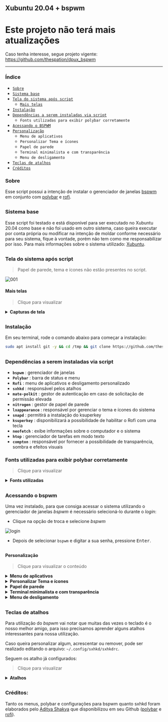 
## Xubuntu 20.04 + bspwm

# Este projeto não terá mais atualizações
Caso tenha interesse, segue projeto vigente: https://github.com/thespation/dpux_bspwm

<hr>

### Índice

- [`Sobre`](#sobre)
- [`Sistema base`](#sistema-base)
- [`Tela do sistema após script`](#tela-do-sistema-após-script)
   - [`Mais telas`](#mais-telas)
- [`Instalação`](#instalação)<br>
- [`Dependências a serem instaladas via script`](#dependências-a-serem-instaladas-via-script)
   - `Fonts utilizadas para exibir polybar corretamente`
- [`Acessando o BSPWM`](#acessando-o-bspwm)
- [`Personalização`](#personalização)
   - `Menu de aplicativos`
   - 	`Personalizar Tema e ícones`
   - 	`Papel de parede`
   - 	`Terminal minimalista e com transparência`
   - 	`Menu de desligamento`
- [`Teclas de atalhos`](#teclas-de-atalhos)
- [`Créditos`](#créditos)


### Sobre

Esse script possui a intenção de instalar o gerenciador de janelas [bspwm](https://github.com/baskerville/bspwm) em conjunto com [polybar](https://github.com/polybar/polybar) e [rofi](https://github.com/davatorium/rofi).

##

### Sistema base

Esse script foi testado e está disponível para ser executado no Xubuntu 20.04 como base e não foi usado em outro sistema, caso queira executar por conta própria ou modificar na intenção de moldar conforme necessário para seu sistema, fique à vontade, porém não tem como me responsabilizar por isso. Para mais informações sobre o sistema utilizado: [Xubuntu](https://xubuntu.org/download).

##

### Tela do sistema após script

> Papel de parede, tema e ícones não estão presentes no script.

![001](https://user-images.githubusercontent.com/84329097/121204342-35779b00-c84d-11eb-8cb8-4e2babb2980f.png)


#### Mais telas
> Clique para visualizar
<details>
<summary><b>Capturas de tela</b></summary>
<br>
  
![002](https://user-images.githubusercontent.com/84329097/121205677-407efb00-c84e-11eb-8f60-6b29460f8e30.png)
   
![003](https://user-images.githubusercontent.com/84329097/121205683-41b02800-c84e-11eb-9652-5707db1a2399.png)
   
![03](https://user-images.githubusercontent.com/84329097/121205690-42e15500-c84e-11eb-92cd-2ab55026c108.png)
   
![04](https://user-images.githubusercontent.com/84329097/121205694-4379eb80-c84e-11eb-8464-dd32bbb30a76.png)

Polybar instalada via script
   
![barra](https://user-images.githubusercontent.com/84329097/121206095-92c01c00-c84e-11eb-9bae-9873f9d8cae3.png)
     
![barra2](https://user-images.githubusercontent.com/84329097/121206102-9358b280-c84e-11eb-8727-72cc110309a6.png)


</details>

##

### Instalação
Em seu terminal, rode o comando abaixo para começar a instalação:

```bash
sudo apt install git -y && cd /tmp && git clone https://github.com/thespation/xubuntu_bspwm && chmod 755 xubuntu_bspwm/* -R && cd xubuntu_bspwm/ && ./instalar.sh
```

##

### Dependências a serem instaladas via script

- **`bspwm`** : gerenciador de janelas
- **`Polybar`** : barra de status e menu
- **`Rofi`** : menu de aplicativos e desligamento personalizado
- **`sxhkd`** : responsável pelos atalhos
- **`mate-polkit`** : gestor de autenticação em caso de solicitação de permissão elevada
- **`nitrogen`** : gestor de papel de parede
- **`lxappearance`** : responsável por gerenciar o tema e ícones do sistema
- **`snapd`** : permitirá a instalação do ksuperkey
- **`ksuperkey`** : disponibilizará a possibilidade de habilitar o Rofi com uma tecla
- **`neofetch`** : exibe informações sobre o computador e o sistema
- **`htop`** : gerenciador de tarefas em modo texto
- **`compton`** : responsável por fornecer a possibilidade de transparência, sombra e efeitos visuais

### Fonts utilizadas para exibir polybar corretamente
> Clique para visualizar
<details>
<summary><b>Fonts utilizadas</b></summary>

Fontes usadas por esse tema:

**`Fontes para texto`**

- Iosevka Nerd Font
- Fantasque Sans Mono
- Noto Sans
- Droid Sans
- Terminus

**`Fontes para ícones`**

- Iosevka Nerd Font
- Icomoon Feather
- Material Icons
- Waffle (Siji)

</details>

##

### Acessando o bspwm
Uma vez instalado, para que consiga acessar o sistema utilizando o gerenciador de janelas *bspwm* é necessário selecioná-lo durante o *login*:
- Clique na opção de troca e selecione *bspwm*

![login](https://user-images.githubusercontent.com/84329097/121206934-3f9a9900-c84f-11eb-8cbd-65238c17f59b.png)


- Depois de selecionar `bspwm` e digitar a sua senha, pressione <kbd>Enter</kbd>.

##

#### Personalização
> Clique para visualizar o conteúdo
<details>
<summary><b>Menu de aplicativos</b></summary>

temos 3 formas de acessar o menu de aplicativos (Rofi):
- `Maneira 1`:

![image](https://user-images.githubusercontent.com/84329097/121207769-ed0dac80-c84f-11eb-9674-1f063bf99762.png)

Por esse ícone no canto inferior esquerdo.

- `Maneira 2`: Pressionando a tecla <kbd>Super</kbd> (também conhecida por tecla Windows) ou

- `Maneira 3`: pressionando <kbd>Alt</kbd> + <kbd>F1</kbd>

##
</details>
  
<details>
<summary><b>Personalizar Tema e ícones</b></summary>

Com Rofi aberto, escreva *personalizar* e abra o app:

![image](https://user-images.githubusercontent.com/84329097/121208063-2a723a00-c850-11eb-94cc-5944fbc9fd3a.png)


Fique a vontade para selecionar o tema desejado, selecionei o *Adapta-Nokto-Eta* (disponível em https://www.gnome-look.org/p/1190851):

![image](https://user-images.githubusercontent.com/84329097/121208193-44138180-c850-11eb-88db-7980cee7557d.png)

Para o *Tema de ícones* escolhi *Luv-Folders-Dark* (disponível em https://github.com/Nitrux/luv-icon-theme):

![image](https://user-images.githubusercontent.com/84329097/121209081-ed5a7780-c850-11eb-8317-36291a0f0a0a.png)

clique em <kbd>Aplicar</kbd> para que as alterações entrem em vigor.

##
</details>

<details>
<summary><b>Papel de parede</b></summary>

No menu de aplicativos, escreva *nitrogen* para buscar:
   
![image](https://user-images.githubusercontent.com/84329097/121210601-2e06c080-c852-11eb-95d0-14117d5e1840.png)


Com o app aberto, clique em *Preferences*
   
![image](https://user-images.githubusercontent.com/84329097/121210301-f1d36000-c851-11eb-9859-1ea645d67a00.png)


Clique em *Add*:

![image](https://user-images.githubusercontent.com/84329097/121210838-64444000-c852-11eb-84db-a96411e7f2a3.png)

Para facilitar a nossa vida, clique em *File System*, pressione <kbd>Ctrl</kbd> + <kbd>l</kbd> para que possa digitar o endereço na barra, cole: `/usr/share/xfce4/backdrops/` e clique em *Select*:

![image](https://user-images.githubusercontent.com/84329097/121211212-b08f8000-c852-11eb-99ea-53684e80eec3.png)

Com a pasta adicionada, clique em *OK*:

![image](https://user-images.githubusercontent.com/84329097/121211529-ef253a80-c852-11eb-8bae-07f81501a12e.png)

Com isso perceberá que aparecem os papeis de parede do sistema. Após selecionar o desejado, clique em *Apply*:

![image](https://user-images.githubusercontent.com/84329097/121211728-1976f800-c853-11eb-8c78-afaa685eb39a.png)

obs: para fechar a janela, pressione <kbd>Super</kbd> + <kbd>c</kbd>.

##
</details>


<details>
<summary><b>Terminal minimalista e com transparência</b></summary>

Para abrir o terminal, pressione  <kbd>Super</kbd> +  <kbd>Enter</kbd>

Com o terminal aberto, clique com o botão direito do mouse na área do seu terminal e clique em *Preferências*:

![image](https://user-images.githubusercontent.com/84329097/121220067-ac676080-c85a-11eb-889f-1b5521a27e34.png)

Na aba *Geral*:
- Em *Barra de rolagem é:* mude para *Desabilitado*.
- Em *Formato de cursor:* mude para *Sublinhado*.

![image](https://user-images.githubusercontent.com/84329097/121221037-8f7f5d00-c85b-11eb-8de0-cf9884778db7.png)

Na aba *Aparência*:
- Mude a fonte para *Iosevka Custom Regular*
- Em *Imagem de fundo* troque para *Fundo transparente* e regule com a intensidade desejada.
- Em *Abrindo novas janelas* desmarque a opção *Mostrar barra de menu em novas janelas*

![image](https://user-images.githubusercontent.com/84329097/121222000-8642c000-c85c-11eb-8c85-3eddb65737c9.png)

Na aba *Cores*, para que tenhamos um terminal mais harmonioso com o tema selecionado:
- Marque a opção *Usar cores do tema do sistema para texto e fundos*.

![image](https://user-images.githubusercontent.com/84329097/121224125-a2476100-c85e-11eb-841c-5180f0948dbc.png)

Tudo configurado, pode fechar o terminal com <kbd>Super</kbd> + <kbd>c</kbd> e pode reabrir (<kbd>Super</kbd> + <kbd>Enter</kbd> ) para ver como ficou. Deve ficar desta forma:

![05](https://user-images.githubusercontent.com/84329097/121224062-8e9bfa80-c85e-11eb-9df1-1badb96b22f0.png)

##
</details>

<details>
<summary><b>Menu de desligamento</b></summary>
   
Possibilidades: Bloquear a tela, Deixar o computador em espera, Sair (logoff), Reiniciar e Desligar:
   
![image](https://user-images.githubusercontent.com/84329097/121224337-d458c300-c85e-11eb-9629-6c9cec7f9d68.png)

Formas de acionar o menu:
   
- `Maneira 1`:
No canto inferior direito existe um botão vermelho: 
   
![image](https://user-images.githubusercontent.com/84329097/121224604-200b6c80-c85f-11eb-990a-20e7ce3c0386.png)

- `Maneira 2:`
<kbd> W + x</kbd>

Uma vez escolhida uma função, *Sair* por exemplo, o sistema não pedirá confirmação, executando na mesma hora.

</details>

##

### Teclas de atalhos
Para utilização do *bspwm* vai notar que muitas das vezes o teclado é o nosso melhor amigo, para isso precisamos aprender alguns atalhos interessantes para nossa utilização.

Caso queira personalizar algum, acrescentar ou remover, pode ser realizado editando o arquivo: `~/.config/sxhkd/sxhkdrc`.

Seguem os atalho já configurados:

> Clique para visualizar
<details>
<summary><b>Atalhos</b></summary>

Legenda: <kbd> W</kbd> = Tecla Windows

<kbd> W</kbd> - Menu de aplicativos

<kbd> W + w </kbd> - Mostra programas abertos (tecla Windows mais a tecla "w")

<kbd> W + 1-8</kbd> - Troca de área de trabalho

<kbd> W + Shift + 1-8</kbd> - Envia app em foco para a área de trabalho desejada

<kbd>W + Enter</kbd> - Terminal

<kbd>W + Barra de espaço</kbd> - troca entre modo tiling / floating

<kbd>W + F</kbd> - modo uma janela

<kbd>W + H/V/Q</kbd> - Prepara a divisão do app na Horizontal, Vertical ou Cancela.

<kbd>W + TAB</kbd> - Volta para última área de trabalho aberta

<kbd>W + Shift + 1-8</kbd> - Envia a janela em foco para a área desejada.

<kbd>W + Ctrol + ←/→/↑ /↓ </kbd> - Expande a janela em foco

<kbd>W + Alt + ←/→/↑ /↓</kbd> - Dininui a janela em foco

<kbd>W + C</kbd> - Fecha janela em foco

<kbd>Ctrl + Alt +  ←/→</kbd> - Troca de área de trabalho
</details>

##

### Créditos:
Tanto os menus, polybar e configurações para bspwm quanto sxhkd foram elaborados pelo [Aditya Shakya](https://github.com/adi1090x) que disponibilizou em seu Github ([polybar](https://github.com/adi1090x/polybar-themes) e [rofi](https://github.com/adi1090x/rofi)).
